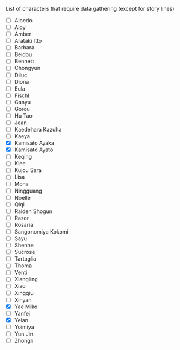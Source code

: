 List of characters that require data gathering (except for story lines)

- [ ] Albedo
- [ ] Aloy
- [ ] Amber
- [ ] Arataki Itto
- [ ] Barbara
- [ ] Beidou
- [ ] Bennett
- [ ] Chongyun
- [ ] Diluc
- [ ] Diona
- [ ] Eula
- [ ] Fischl
- [ ] Ganyu
- [ ] Gorou
- [ ] Hu Tao
- [ ] Jean
- [ ] Kaedehara Kazuha
- [ ] Kaeya
- [x] Kamisato Ayaka
- [x] Kamisato Ayato
- [ ] Keqing
- [ ] Klee
- [ ] Kujou Sara
- [ ] Lisa
- [ ] Mona
- [ ] Ningguang
- [ ] Noelle
- [ ] Qiqi
- [ ] Raiden Shogun
- [ ] Razor
- [ ] Rosaria
- [ ] Sangonomiya Kokomi
- [ ] Sayu
- [ ] Shenhe
- [ ] Sucrose
- [ ] Tartaglia
- [ ] Thoma
- [ ] Venti
- [ ] Xiangling
- [ ] Xiao
- [ ] Xingqiu
- [ ] Xinyan
- [x] Yae Miko
- [ ] Yanfei
- [x] Yelan
- [ ] Yoimiya
- [ ] Yun Jin
- [ ] Zhongli